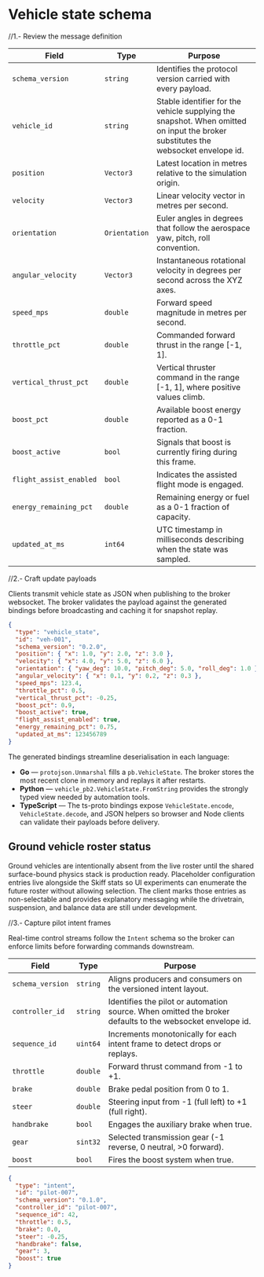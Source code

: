 # Vehicle state schema

//1.- Review the message definition

| Field | Type | Purpose |
| ----- | ---- | ------- |
| `schema_version` | `string` | Identifies the protocol version carried with every payload. |
| `vehicle_id` | `string` | Stable identifier for the vehicle supplying the snapshot. When omitted on input the broker substitutes the websocket envelope id. |
| `position` | `Vector3` | Latest location in metres relative to the simulation origin. |
| `velocity` | `Vector3` | Linear velocity vector in metres per second. |
| `orientation` | `Orientation` | Euler angles in degrees that follow the aerospace yaw, pitch, roll convention. |
| `angular_velocity` | `Vector3` | Instantaneous rotational velocity in degrees per second across the XYZ axes. |
| `speed_mps` | `double` | Forward speed magnitude in metres per second. |
| `throttle_pct` | `double` | Commanded forward thrust in the range [-1, 1]. |
| `vertical_thrust_pct` | `double` | Vertical thruster command in the range [-1, 1], where positive values climb. |
| `boost_pct` | `double` | Available boost energy reported as a 0-1 fraction. |
| `boost_active` | `bool` | Signals that boost is currently firing during this frame. |
| `flight_assist_enabled` | `bool` | Indicates the assisted flight mode is engaged. |
| `energy_remaining_pct` | `double` | Remaining energy or fuel as a 0-1 fraction of capacity. |
| `updated_at_ms` | `int64` | UTC timestamp in milliseconds describing when the state was sampled. |

//2.- Craft update payloads

Clients transmit vehicle state as JSON when publishing to the broker websocket. The broker validates the payload against the generated bindings before broadcasting and caching it for snapshot replay.

```json
{
  "type": "vehicle_state",
  "id": "veh-001",
  "schema_version": "0.2.0",
  "position": { "x": 1.0, "y": 2.0, "z": 3.0 },
  "velocity": { "x": 4.0, "y": 5.0, "z": 6.0 },
  "orientation": { "yaw_deg": 10.0, "pitch_deg": 5.0, "roll_deg": 1.0 },
  "angular_velocity": { "x": 0.1, "y": 0.2, "z": 0.3 },
  "speed_mps": 123.4,
  "throttle_pct": 0.5,
  "vertical_thrust_pct": -0.25,
  "boost_pct": 0.9,
  "boost_active": true,
  "flight_assist_enabled": true,
  "energy_remaining_pct": 0.75,
  "updated_at_ms": 123456789
}
```

The generated bindings streamline deserialisation in each language:

- **Go** — `protojson.Unmarshal` fills a `pb.VehicleState`. The broker stores the most recent clone in memory and replays it after restarts.
- **Python** — `vehicle_pb2.VehicleState.FromString` provides the strongly typed view needed by automation tools.
- **TypeScript** — The ts-proto bindings expose `VehicleState.encode`, `VehicleState.decode`, and JSON helpers so browser and Node clients can validate their payloads before delivery.

## Ground vehicle roster status

Ground vehicles are intentionally absent from the live roster until the shared
surface-bound physics stack is production ready. Placeholder configuration entries
live alongside the Skiff stats so UI experiments can enumerate the future roster
without allowing selection. The client marks those entries as non-selectable and
provides explanatory messaging while the drivetrain, suspension, and balance data
are still under development.

//3.- Capture pilot intent frames

Real-time control streams follow the `Intent` schema so the broker can enforce limits before forwarding commands downstream.

| Field | Type | Purpose |
| ----- | ---- | ------- |
| `schema_version` | `string` | Aligns producers and consumers on the versioned intent layout. |
| `controller_id` | `string` | Identifies the pilot or automation source. When omitted the broker defaults to the websocket envelope id. |
| `sequence_id` | `uint64` | Increments monotonically for each intent frame to detect drops or replays. |
| `throttle` | `double` | Forward thrust command from -1 to +1. |
| `brake` | `double` | Brake pedal position from 0 to 1. |
| `steer` | `double` | Steering input from -1 (full left) to +1 (full right). |
| `handbrake` | `bool` | Engages the auxiliary brake when true. |
| `gear` | `sint32` | Selected transmission gear (-1 reverse, 0 neutral, >0 forward). |
| `boost` | `bool` | Fires the boost system when true. |

```json
{
  "type": "intent",
  "id": "pilot-007",
  "schema_version": "0.1.0",
  "controller_id": "pilot-007",
  "sequence_id": 42,
  "throttle": 0.5,
  "brake": 0.0,
  "steer": -0.25,
  "handbrake": false,
  "gear": 3,
  "boost": true
}
```
